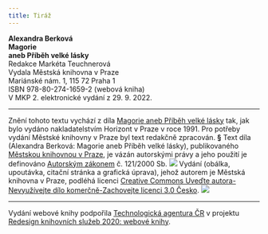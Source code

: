 ```yaml
---
title: Tiráž
---
```


**Alexandra Berková    
Magorie**  
**aneb Příběh velké lásky**  
Redakce Markéta Teuchnerová  
Vydala Městská knihovna v Praze  
Mariánské nám. 1, 115 72 Praha 1  
ISBN 978-80-274-1659-2 (webová kniha)  
V MKP 2. elektronické vydání z 29. 9. 2022.

***

Znění tohoto textu vychází z díla [Magorie aneb Příběh velké lásky](https://search.mlp.cz/cz/titul/magorie-aneb-pribeh-velke-lasky/34230/#book-content) tak, jak bylo vydáno nakladatelstvím Horizont v Praze v roce 1991. Pro potřeby vydání Městské knihovny v Praze byl text redakčně zpracován.
**§**
Text díla (Alexandra Berková: Magorie aneb Příběh velké lásky), publikovaného [Městskou knihovnou v Praze](https://www.mlp.cz/cz/), je vázán autorskými právy a jeho použití je definováno [Autorským zákonem](https://www.mkcr.cz/predpisy-zakonu-709.html) č. 121/2000 Sb.
![](../Images/image001.jpg)
Vydání (obálka, upoutávka, citační stránka a grafická úprava), jehož autorem je Městská knihovna v Praze, podléhá licenci [Creative Commons Uveďte autora-Nevyužívejte dílo komerčně-Zachovejte licenci 3.0 Česko](https://creativecommons.org/licenses/by-nc-sa/3.0/cz/).
![](../Images/image002.jpg)

***

Vydání webové knihy podpořila [Technologická agentura ČR](https://www.tacr.cz/) v projektu [Redesign knihovních služeb 2020: webové knihy](https://starfos.tacr.cz/cs/project/TL04000391).